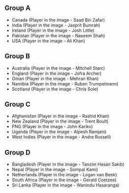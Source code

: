 ## Group A

  * Canada (Player in the image - Saad Bin Zafar)
  * India (Player in the image - Jasprit Bumrah)
  * Ireland (Player in the image - Josh Little)
  * Pakistan (Player in the image - Naseem Shah)
  * USA (Player in the image - Ali Khan)

## Group B
  * Australia (Player in the image - Mitchell Starc)
  * England (Player in the image - Jofra Archer)
  * Oman (Player in the image - Mehran Khan)
  * Namibia (Player in the image - Ruben Trumpelmann)
  * Scotland (Player in the image - Chris Sole)

## Group C
  * Afghanistan (Player in the image - Rashid Khan)
  * New Zealand (Player in the image - Trent Boult)
  * PNG (Player in the image - John Kariko)
  * Uganda (Player in the image - Alpesh Ramjani)
  * West Indies (Player in the image - Andre Russell)

## Group D
  * Bangladesh (Player in the image - Tanzim Hasan Sakib)
  * Nepal (Player in the image - Sompal Kami)
  * Netherlands (Player in the image - Logan van Beek)
  * South Africa (Player in the image - Gerald Coetzee)
  * Sri Lanka (Player in the image - Wanindu Hasaranga)
